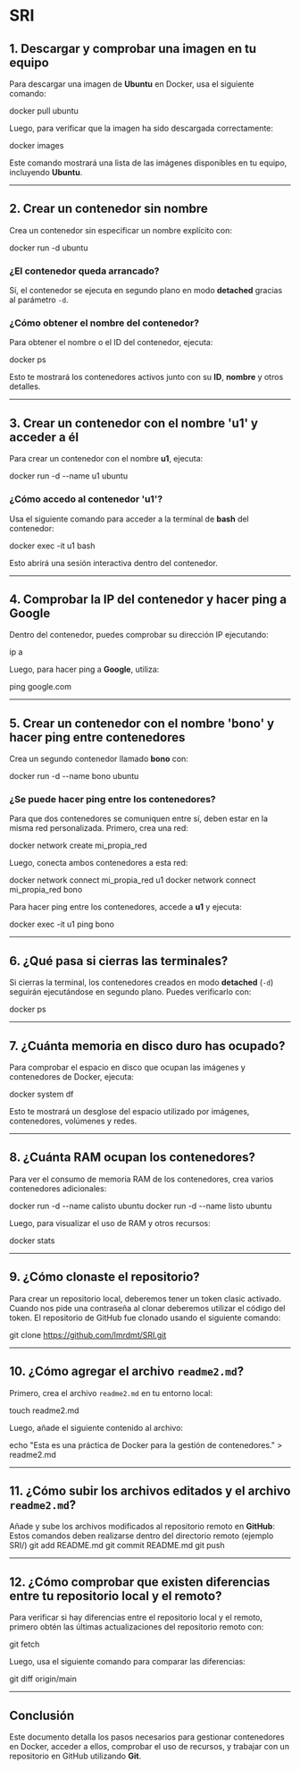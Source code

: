 # SRI


## 1. Descargar y comprobar una imagen en tu equipo

Para descargar una imagen de **Ubuntu** en Docker, usa el siguiente comando:

docker pull ubuntu


Luego, para verificar que la imagen ha sido descargada correctamente:

docker images

Este comando mostrará una lista de las imágenes disponibles en tu equipo, incluyendo **Ubuntu**.

---

## 2. Crear un contenedor sin nombre

Crea un contenedor sin especificar un nombre explícito con:

docker run -d ubuntu

### ¿El contenedor queda arrancado?

Sí, el contenedor se ejecuta en segundo plano en modo **detached** gracias al parámetro `-d`.

### ¿Cómo obtener el nombre del contenedor?

Para obtener el nombre o el ID del contenedor, ejecuta:

docker ps

Esto te mostrará los contenedores activos junto con su **ID**, **nombre** y otros detalles.

---

## 3. Crear un contenedor con el nombre 'u1' y acceder a él

Para crear un contenedor con el nombre **u1**, ejecuta:

docker run -d --name u1 ubuntu


### ¿Cómo accedo al contenedor 'u1'?

Usa el siguiente comando para acceder a la terminal de **bash** del contenedor:

docker exec -it u1 bash

Esto abrirá una sesión interactiva dentro del contenedor.

---

## 4. Comprobar la IP del contenedor y hacer ping a Google

Dentro del contenedor, puedes comprobar su dirección IP ejecutando:

ip a

Luego, para hacer ping a **Google**, utiliza:

ping google.com

---

## 5. Crear un contenedor con el nombre 'bono' y hacer ping entre contenedores

Crea un segundo contenedor llamado **bono** con:

docker run -d --name bono ubuntu


### ¿Se puede hacer ping entre los contenedores?

Para que dos contenedores se comuniquen entre sí, deben estar en la misma red personalizada. Primero, crea una red:

docker network create mi_propia_red

Luego, conecta ambos contenedores a esta red:

docker network connect mi_propia_red u1
docker network connect mi_propia_red bono


Para hacer ping entre los contenedores, accede a **u1** y ejecuta:

docker exec -it u1 ping bono

---

## 6. ¿Qué pasa si cierras las terminales?

Si cierras la terminal, los contenedores creados en modo **detached** (`-d`) seguirán ejecutándose en segundo plano. Puedes verificarlo con:

docker ps

---

## 7. ¿Cuánta memoria en disco duro has ocupado?

Para comprobar el espacio en disco que ocupan las imágenes y contenedores de Docker, ejecuta:

docker system df

Esto te mostrará un desglose del espacio utilizado por imágenes, contenedores, volúmenes y redes.

---

## 8. ¿Cuánta RAM ocupan los contenedores?

Para ver el consumo de memoria RAM de los contenedores, crea varios contenedores adicionales:

docker run -d --name calisto ubuntu
docker run -d --name listo ubuntu

Luego, para visualizar el uso de RAM y otros recursos:

docker stats

---

## 9. ¿Cómo clonaste el repositorio?
Para crear un repositorio local, deberemos tener un token clasic activado.
Cuando nos pide una contraseña al clonar deberemos utilizar el código del token.
El repositorio de GitHub fue clonado usando el siguiente comando:

git clone https://github.com/lmrdmt/SRI.git

---

## 10. ¿Cómo agregar el archivo `readme2.md`?

Primero, crea el archivo `readme2.md` en tu entorno local:

touch readme2.md

Luego, añade el siguiente contenido al archivo:

echo "Esta es una práctica de Docker para la gestión de contenedores." > readme2.md

---

## 11. ¿Cómo subir los archivos editados y el archivo `readme2.md`?

Añade y sube los archivos modificados al repositorio remoto en **GitHub**:
Estos comandos deben realizarse dentro del directorio remoto (ejemplo SRI/)
git add README.md
git commit README.md
git push 

---

## 12. ¿Cómo comprobar que existen diferencias entre tu repositorio local y el remoto?

Para verificar si hay diferencias entre el repositorio local y el remoto, primero obtén las últimas actualizaciones del repositorio remoto con:

git fetch

Luego, usa el siguiente comando para comparar las diferencias:

git diff origin/main

---

## Conclusión

Este documento detalla los pasos necesarios para gestionar contenedores en Docker, acceder a ellos, comprobar el uso de recursos, y trabajar con un repositorio en GitHub utilizando **Git**.
```

